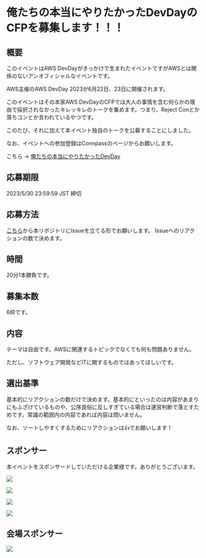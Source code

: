 # 俺たちの本当にやりたかったDevDayのCFPを募集します！！！
## 概要
このイベントはAWS DevDayがきっかけで生まれたイベントですがAWSとは関係のないアンオフィシャルなイベントです。

AWS主催のAWS DevDay 2023が6月22日、23日に開催されます。

このイベントはその本家AWS DevDayのCFPでは大人の事情を含む何らかの理由で採択されなかったキレッキレのトークを集めます。つまり、Reject Conとか落ちコンとか言われているやつです。

このたび、それに加えて本イベント独自のトークを公募することにしました。

なお、イベントへの参加登録はConnpassのページからお願いします。

こちら → [俺たちの本当にやりたかったDevDay](https://connpass.com/event/282059/)

## 応募期限

2023/5/30 23:59:59 JST 締切

## 応募方法

[こちら](https://github.com/studio3104/our-devday-2023-cfp/issues/new/choose)から本リポジトリにIssueを立てる形でお願いします。 Issueへのリアクションの数で決めます。

## 時間
20分1本勝負です。

## 募集本数
6枠です。

## 内容
テーマは自由です。AWSに関連するトピックでなくても何も問題ありません。

ただし、ソフトウェア開発などITに関するものではあってほしいです。

## 選出基準
基本的にリアクションの数だけで決めます。基本的にといったのは内容があまりにもふざけているものや、公序良俗に反しすぎている場合は運営判断で落とすためです。常識の範囲内の内容であれば内容は問いません。

なお、ソートしやすくするためにリアクションは👍でお願いします！

## スポンサー

本イベントをスポンサードしていただける企業様です。ありがとうございます。

![](https://i.gyazo.com/e3c0ee6c27ceb12a0b68ef800358618f.png)

![](https://gyazo.com/0efc7425bdd4e51441ad84060a90d9c4.jpg)

![](https://i.gyazo.com/8ce29cb266d716b8e7f8926dd0663593.jpg)

![](https://i.gyazo.com/e72071962ebfe790988725f4019c92f7.png)

## 会場スポンサー

![](https://i.gyazo.com/c3a9efda99a39a6c9d7a3240f7305bd7.jpg)
